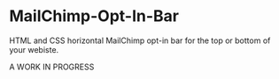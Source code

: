 # MailChimp-Opt-In-Bar
HTML and CSS horizontal MailChimp opt-in bar for the top or bottom of your webiste.

A WORK IN PROGRESS
